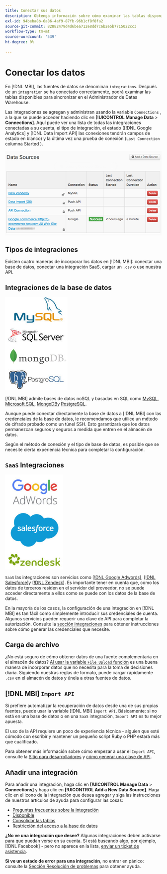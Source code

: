 ```yaml
---
title: Conectar sus datos
description: Obtenga información sobre cómo examinar las tablas disponibles para sincronizar en el Administrador de Datas Warehouse.
exl-id: 94beba8b-6a86-4af9-87fb-96b1cf8f8fa2
source-git-commit: 82882479d4d6bea712e8dd7c6b2e5b7715022cc3
workflow-type: tm+mt
source-wordcount: '539'
ht-degree: 0%

---
```


# Conectar los datos

En [!DNL MBI], las fuentes de datos se denominan `integrations`. Después de un `integration` se ha conectado correctamente, podrá examinar las tablas disponibles para sincronizar en el Administrador de Datas Warehouse.

Las integraciones se agregan y administran usando la variable `Connections` , a la que se puede acceder haciendo clic en **[!UICONTROL Manage Data** > **Connections]**. Aquí puede ver una lista de todas las integraciones conectadas a su cuenta, el tipo de integración, el estado ([!DNL Google Analytics] y [!DNL Data Import API] las conexiones tendrán campos de estado en blanco) y la última vez una prueba de conexión (`Last Connection` columna Started ).

![Data\_Sources\_Table.png](../../../assets/Data_Sources_Table.png)

## Tipos de integraciones

Existen cuatro maneras de incorporar los datos en [!DNL MBI]: conectar una base de datos, conectar una integración SaaS, cargar un `.csv` o use nuestra API.

## Integraciones de la base de datos

![Base de datos\_icon.jpg](../../../assets/Database_icons.jpg)

[!DNL MBI] admite bases de datos noSQL y basadas en SQL como [MySQL](../../importing-data/integrations/mysql-via-ssh-tunnel.md), [Microsoft SQL](../integrations/microsoft-sql-server.md), [MongoDB](../integrations/mongodb-via-ssh-tunnel.md)y [PostgreSQL](../integrations/postgresql.md).

Aunque puede conectar directamente la base de datos a [!DNL MBI] con las credenciales de la base de datos, le recomendamos que utilice un método de cifrado probado como un túnel SSH. Esto garantizará que los datos permanezcan seguros y seguros a medida que entren en el almacén de datos.

Según el método de conexión y el tipo de base de datos, es posible que se necesite cierta experiencia técnica para completar la configuración.

## `SaaS` Integraciones

![](../../../assets/SaaS_icons.jpg)

`SaaS` las integraciones son servicios como [[!DNL Google Adwords]](../integrations/google-adwords.md), [[!DNL Salesforce]](../integrations/salesforce.md)y [[!DNL Zendesk]](../integrations/zendesk.md). Es importante tener en cuenta que, como los datos de terceros residen en el servidor del proveedor, no se puede acceder directamente a ellos como se puede con los datos de la base de datos.

En la mayoría de los casos, la configuración de una integración en [!DNL MBI] es tan fácil como simplemente introducir sus credenciales de cuenta. Algunos servicios pueden requerir una clave de API para completar la autorización. Consulte la [sección integraciones](../integrations/integrations.md) para obtener instrucciones sobre cómo generar las credenciales que necesite.

## Carga de archivo

¿No está seguro de cómo obtener datos de una fuente complementaria en el almacén de datos? [Al usar la variable `File Upload` función](../connecting-data/using-file-uploader.md) es una buena manera de incorporar datos que no necesita para la toma de decisiones diaria. Siguiendo nuestras reglas de formato, puede cargar rápidamente `.csv` en el almacén de datos y únela a otras fuentes de datos.

## [!DNL MBI] `Import API`

Si prefiere automatizar la recuperación de datos desde una de sus propias fuentes, puede usar la variable [!DNL MBI] `Import API`. Básicamente: si no está en una base de datos o en una `SaaS` integración, `Import API` es tu mejor apuesta.

El uso de la API requiere un poco de experiencia técnica - alguien que esté cómodo con escribir y mantener un pequeño script Ruby o PHP estará más que cualificado.

Para obtener más información sobre cómo empezar a usar el `Import API`, consulte la [Sitio para desarrolladores](https://developer.adobe.com/commerce/services/reporting/) y [cómo generar una clave de API](https://developer.adobe.com/commerce/services/reporting/import-api/).

## Añadir una integración

Para añadir una integración, haga clic en **[!UICONTROL Manage Data** > **Connections]** y haga clic en **[!UICONTROL Add a New Data Source]**. Haga clic en el icono de la integración que desea agregar y siga las instrucciones de nuestros artículos de ayuda para configurar las cosas:

* [Preguntas frecuentes sobre la integración](https://support.magento.com/hc/en-us/sections/360003161871-Integration-FAQ)
* [Disponible ](../integrations/integrations.md)
* [Consolidar las tablas](../../../best-practices/consolidating-your-tables.md)
* [Restricción del acceso a la base de datos](../../../administrator/account-management/restrict-db-access.md)

**¿No ve una integración que desee?** Algunas integraciones deben activarse para que puedan verse en su cuenta. Si está buscando algo, por ejemplo, [!DNL Facebook] - pero no aparece en la lista, [enviar un ticket de asistencia](../../../guide-overview.md).

**Si ve un estado de error para una integración**, no entrar en pánico: consulte la [Sección Resolución de problemas](https://support.magento.com/hc/en-us/sections/360003078151) para obtener ayuda.
